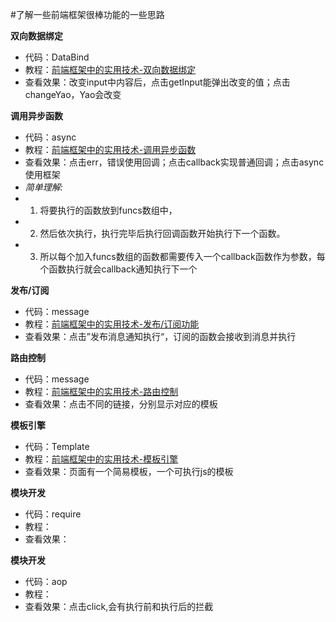 #了解一些前端框架很棒功能的一些思路

**双向数据绑定**
- 代码：DataBind
- 教程：[前端框架中的实用技术-双向数据绑定](http://hi.baidu.com/tang_guangyao/item/bb42dae08a12ce2e570f1d04)
- 查看效果：改变input中内容后，点击getInput能弹出改变的值；点击changeYao，Yao会改变


**调用异步函数**
- 代码：async
- 教程：[前端框架中的实用技术-调用异步函数](http://hi.baidu.com/tang_guangyao/item/d417f960e0d688346995e6c7)
- 查看效果：点击err，错误使用回调；点击callback实现普通回调；点击async使用框架
- *简单理解:*
- 1. 将要执行的函数放到funcs数组中，
- 2. 然后依次执行，执行完毕后执行回调函数开始执行下一个函数。
- 3. 所以每个加入funcs数组的函数都需要传入一个callback函数作为参数，每个函数执行就会callback通知执行下一个

**发布/订阅**
- 代码：message
- 教程：[前端框架中的实用技术-发布/订阅功能](http://hi.baidu.com/tang_guangyao/item/0edc4ed3e2e556d692a974d2)
- 查看效果：点击”发布消息通知执行“，订阅的函数会接收到消息并执行


**路由控制**
- 代码：message
- 教程：[前端框架中的实用技术-路由控制](http://hi.baidu.com/tang_guangyao/item/74e2ec041fbe28a13d42e23b)
- 查看效果：点击不同的链接，分别显示对应的模板

**模板引擎**
- 代码：Template
- 教程：[前端框架中的实用技术-模板引擎](http://hi.baidu.com/tang_guangyao/item/863e6a1e4b152bbe99ce3391)
- 查看效果：页面有一个简易模板，一个可执行js的模板

**模块开发**
- 代码：require
- 教程：
- 查看效果：

**模块开发**
- 代码：aop
- 教程：
- 查看效果：点击click,会有执行前和执行后的拦截